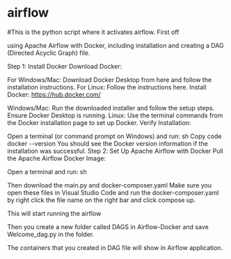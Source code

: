 # airflow
#This is the python script where it activates airflow. 
First off

using Apache Airflow with Docker, including installation and creating a DAG (Directed Acyclic Graph) file.

Step 1: Install Docker
Download Docker:

For Windows/Mac: Download Docker Desktop from here and follow the installation instructions.
For Linux: Follow the instructions here.
Install Docker:
https://hub.docker.com/

Windows/Mac: Run the downloaded installer and follow the setup steps. Ensure Docker Desktop is running.
Linux: Use the terminal commands from the Docker installation page to set up Docker.
Verify Installation:

Open a terminal (or command prompt on Windows) and run:
sh
Copy code
docker --version
You should see the Docker version information if the installation was successful.
Step 2: Set Up Apache Airflow with Docker
Pull the Apache Airflow Docker Image:

Open a terminal and run:
sh


Then download the main.py and docker-composer.yaml 
Make sure you open these files in Visual Studio Code and run the docker-composer.yaml by right click the file name on the right bar and click compose up. 

This will start running the airflow

Then you create a new folder called DAGS in Airflow-Docker and save Welcome_dag.py in the folder.

The containers that you created in DAG file will show in Airflow application.
